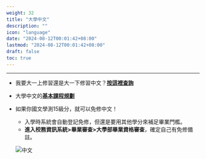 ```yaml
---
weight: 32
title: "大學中文"
description: ""
icon: "language"
date: "2024-08-12T00:01:42+08:00"
lastmod: "2024-08-12T00:01:42+08:00"
draft: false
toc: true
---
```


---

- 我要大一上修習還是大一下修習中文？[**按這裡查詢**](https://curricul.site.nthu.edu.tw/p/406-1208-161477,r7800.php?Lang=zh-tw)
- 大學中文的[**基本課程規劃**](https://writcent.site.nthu.edu.tw/p/406-1280-143006,r11.php?Lang=zh-tw)
- 如果你國文學測15級分，就可以免修中文！
    - 入學時系統會自動登記免修，但還是要用其他學分來補足畢業門檻。
    - **進入校務資訊系統>畢業審查>大學部畢業資格審查**，確定自己有免修備註。

    ![中文](..\..\resources\_gen\images\中文.jpg)
